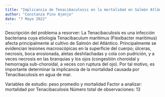 ```yaml
---
title: "Implicancia de Tenacibaculosis en la mortalidad en Salmón Atlántico"
author: "Constanza Pino Ajenjo"
date: "7 Mayo 2022"
---
```


Descripción del problema a resorver: 
La Tenacibaculosis es una infección bacteriana cuya etiología Tenacibaculum maritimus (Flexibacter maritimus) afecta principalmente al cultivo de Salmón del Atlántico. Principalmente se evidencian lesiones macroscópicas
en la superficie del cuerpo; úlceras, necrosis, boca erosionada, aletas deshilachadas y cola con pudrición,
y a veces necrosis en las branquias y los ojos (congestión choroidal y hemorragia sub-choroidal, a
veces con ruptura del ojo). Por tal motivo, es importante determinar la implicancia de la mortalidad causada por Tenacibaculosis en agua de mar.

Variables de estudio: peso promedio y mortalidad 
Factor a analizar: mortalidad por Tenacibaculosis
Número total de observaciones: 13



